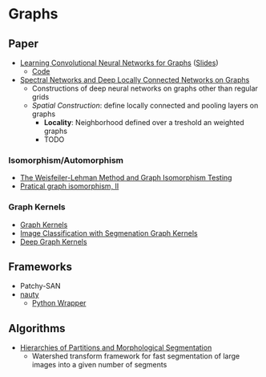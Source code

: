 # Graphs

## Paper

* [Learning Convolutional Neural Networks for 
  Graphs](https://arxiv.org/pdf/1605.05273.pdf) 
  ([Slides](http://www.matlog.net/icml2016_slides.pdf))
  * [Code](patchy.neclab.eu)
* [Spectral Networks and Deep Locally Connected Networks on Graphs](https://arxiv.org/pdf/1312.6203v3.pdf)
  * Constructions of deep neural networks on graphs other than regular grids
  * *Spatial Construction*: define locally connected and pooling layers on graphs
      * **Locality**: Neighborhood defined over a treshold an weighted graphs
      * TODO

### Isomorphism/Automorphism

* [The Weisfeiler-Lehman Method and Graph Isomorphism Testing](https://arxiv.org/pdf/1101.5211v1.pdf)
* [Pratical graph isomorphism, II](https://arxiv.org/pdf/1301.1493v1.pdf)

### Graph Kernels

* [Graph Kernels](https://edoc.ub.uni-muenchen.de/7169/1/Borgwardt_KarstenMichael.pdf)
* [Image Classification with Segmenation Graph Kernels](http://www.di.ens.fr/~fbach/harchaoui_bach_cvpr07.pdf)
* [Deep Graph Kernels](http://dl.acm.org/citation.cfm?id=2783417)

## Frameworks

* Patchy-SAN
* [nauty](http://pallini.di.uniroma1.it)
  * [Python Wrapper](https://web.cs.dal.ca/~peter/software/pynauty/html/index.html)

## Algorithms

* [Hierarchies of Partitions and Morphological Segmentation](http://dl.acm.org/citation.cfm?id=715394)
  * Watershed transform framework for fast segmentation of large images into a given number of segments
